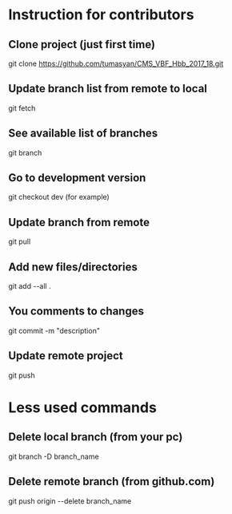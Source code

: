 # Instruction for contributors

## Clone project (just first time)
git clone https://github.com/tumasyan/CMS_VBF_Hbb_2017_18.git

## Update branch list from remote to local
git fetch

## See available list of branches
git branch

## Go to development version
git checkout dev (for example)

## Update branch from remote
git pull

## Add new files/directories
git add --all .

## You comments to changes
git commit -m "description"

## Update remote project
git push


# Less used commands
## Delete local branch (from your pc)
git branch -D branch_name

## Delete remote branch (from github.com)
git push origin --delete branch_name
